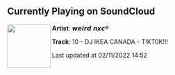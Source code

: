 ## Currently Playing on SoundCloud

[<img align="left" width="100" src="https://i1.sndcdn.com/artworks-PBLOqyuLDxEOyV6B-Q4GzJg-t500x500.jpg">](https://soundcloud.com/weirdnxc/t1kt0k)

**Artist**: 𝙬𝙚𝙞𝙧𝙙 𝙣𝙭𝙘® 

**Track**: 10 - DJ IKEA CANADA - T!KT0K!!!

Last updated at 02/11/2022 14:52

